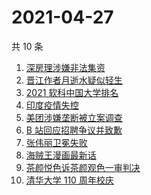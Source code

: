 # 2021-04-27

共 10 条

<!-- BEGIN ZHIHUSEARCH -->
<!-- 最后更新时间 Tue Apr 27 2021 04:02:32 GMT+0800 (China Standard Time) -->
1. [深房理涉嫌非法集资](https://www.zhihu.com/search?q=深房理)
1. [晋江作者月逝水疑似轻生](https://www.zhihu.com/search?q=月逝水)
1. [2021 软科中国大学排名](https://www.zhihu.com/search?q=2021软科)
1. [印度疫情失控](https://www.zhihu.com/search?q=印度疫情)
1. [美团涉嫌垄断被立案调查](https://www.zhihu.com/search?q=美团垄断)
1. [B 站回应招聘争议并致歉](https://www.zhihu.com/search?q=b站北邮)
1. [张伟丽卫冕失败](https://www.zhihu.com/search?q=张伟丽)
1. [海贼王漫画最新话](https://www.zhihu.com/search?q=海贼王)
1. [茶颜悦色诉茶颜观色一审判决](https://www.zhihu.com/search?q=茶颜悦色)
1. [清华大学 110 周年校庆](https://www.zhihu.com/search?q=清华校庆)
<!-- END ZHIHUSEARCH -->

